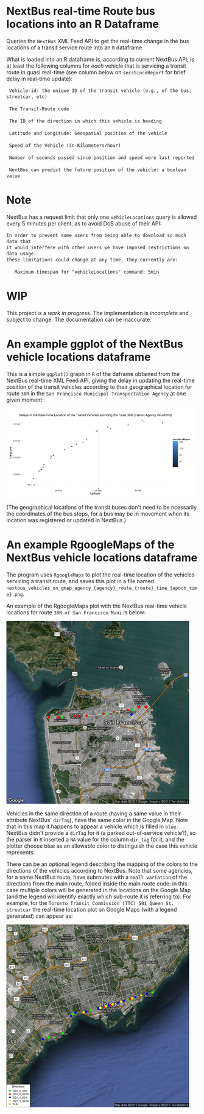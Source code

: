 # NextBus real-time Route bus locations into an R Dataframe

Queries the `NextBus` XML Feed API to get the real-time change in the bus locations of a transit
service route into an `R` dataframe

What is loaded into an R dataframe is, according to current NextBus API, is at least the following
columns for *each* vehicle that is servicing a transit route in quasi real-time (see column below
on `secsSinceReport` for brief delay in real-time update):

     Vehicle-id: the unique ID of the transit vehicle (e.g., of the bus, streetcar, etc)

     The Transit-Route code

     The ID of the direction in which this vehicle is heading

     Latitude and Longitude: Geospatial position of the vehicle

     Speed of the Vehicle (in Kilometers/hour)

     Number of seconds passed since position and speed were last reported

     NextBus can predict the future position of the vehicle: a boolean value

# Note

NextBus has a request limit that only one `vehicleLocations` query is allowed every
5 minutes per client, as to avoid DoS abuse of their API:

    In order to prevent some users from being able to download so much data that
    it would interfere with other users we have imposed restrictions on data usage.
    These limitations could change at any time. They currently are:

       Maximum timespan for "vehicleLocations" command: 5min

# WIP

This project is a *work in progress*. The implementation is *incomplete* and
subject to change. The documentation can be inaccurate.

# An example ggplot of the NextBus vehicle locations dataframe

This is a simple `ggplot()` graph in `R` of the daframe obtained from the
NextBus real-time XML Feed API, giving the delay in updating the real-time
position of the transit vehicles according to their geographical location
for route `38R` in the `San Francisco Municipal Transportation Agency` at
one given moment:

![Delays of Real-Time Location of Vehicles in a Route](/delays_in_real_time_location_of_transit_vehicles.png?raw=true "Delays of Real-Time Location of Vehicles in a Route")

(The geographical locations of the transit buses don't need to be
ncessarily the coordinates of the bus stops, for a bus may be in
movement when its location was registered or updated in NextBus.)

# An example RgoogleMaps of the NextBus vehicle locations dataframe

The program uses `RgoogleMaps` to plot the real-time location of the
vehicles servicing a transit route, and saves this plot in a file
named
`nextbus_vehicles_on_gmap_agency_{agency}_route_{route}_time_{epoch_time}.png`.

An example of the RgoogleMaps plot with the NextBus real-time vehicle
locations for route `38R of San Francisco Muni` is below:

![A RgoogleMaps plot with the NextBus real-time vehicle locations for route 38R of San Francisco Muni](/nextbus_vehicles_on_gmap.png?raw=true "A RgoogleMaps plot with the NextBus real-time vehicle locations for route 38R of San Francisco Muni")

Vehicles in the same direction of a route (having a same value in their
attribute NextBus' `dirTag`), have the same color in the Google Map.
Note that in this map it happens to appear a vehicle which is filled in
`blue`: NextBus didn't provide a `dirTag` for it (a parked out-of-service
vehicle?), so the parser in `R` inserted a `NA` value for the column
`dir_tag` for it, and the plotter choose blue as an allowable color to
distinguish the case this vehicle represents.

There can be an optional legend describing the mapping of the colors
to the directions of the vehicles according to NextBus. Note that some
agencies, for a same NextBus route, have subroutes with a `small
variation` of the directions from the main route, folded inside the
main route code: in this case multiple colors will be generated in
the locations on the Google Map (and the legend will identify exactly
which sub-route it is referring to). For example, for the `Toronto
Transit Commission (TTC) 501 Queen St. streetcar` the real-time
location plot on Google Maps (with a legend generated) can appear as:

![A route with smaller subroutes: the Toronto TTC 501 Queen St. streetcar](/nextbus_vehicles_on_gmap_agency_ttc_route_501_toronto_transit_routes_with_small_variations_as_subroutes.png?raw=true "A route with smaller subroutes: the Toronto TTC 501 Queen St. streetcar")

